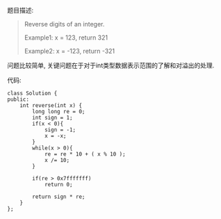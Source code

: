 题目描述:

>Reverse digits of an integer.
>
>Example1: x = 123, return 321
>
>Example2: x = -123, return -321

问题比较简单, 关键问题在于对于int类型数据表示范围的了解和对溢出的处理.

代码:

    class Solution {
    public:
        int reverse(int x) {
            long long re = 0;
            int sign = 1;
            if(x < 0){
                sign = -1;
                x = -x;
            }
            while(x > 0){
                re = re * 10 + ( x % 10 );
                x /= 10;
            }
            
            if(re > 0x7fffffff)
                return 0;
            
            return sign * re;
        }
    };